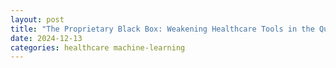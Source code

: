 ```yaml
---
layout: post
title: "The Proprietary Black Box: Weakening Healthcare Tools in the Quest for Wealth"
date: 2024-12-13
categories: healthcare machine-learning
---
```

